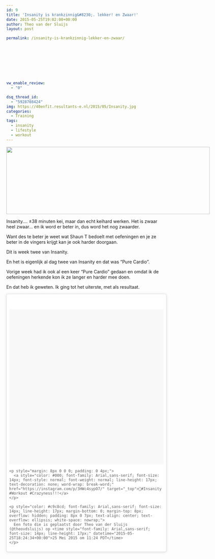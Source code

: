 ```yaml
---
id: 9
title: 'Insanity is krankzinnig&#8230;. lekker! en Zwaar!'
date: 2015-05-25T19:02:00+00:00
author: Theo van der Sluijs
layout: post

permalink: /insanity-is-krankzinnig-lekker-en-zwaar/









vw_enable_review:
  - "0"

dsq_thread_id:
  - "5928708424"
img: https://40enfit.resultants-e.nl/2015/05/Insanity.jpg
categories:
  - Training
tags:
  - insanity
  - lifestyle
  - workout
---
```

<div class="separator" style="clear: both; text-align: center;">
  <a style="clear: left; float: left; margin-bottom: 1em; margin-right: 1em;" href="http://2.bp.blogspot.com/-0iDI2NQayB8/VWNyFDPOunI/AAAAAAABVwo/4UY23VfmjlU/s1600/Insanity.jpg"><img src="https://40enfit.resultants-e.nl/2015/05/Insanity.jpg" alt="" width="640" height="211" border="0" /></a>
</div>

Insanity&#8230;. ±38 minuten kei, maar dan echt keihard werken. Het is zwaar heel zwaar&#8230; en ik word er beter in, dus word het nog zwaarder.

Want des te beter je weet wat Shaun T bedoelt met oefeningen en je ze beter in de vingers krijgt kan je ook harder doorgaan.

Dit is week twee van Insanity.
  
<a name="more"></a>En het is eigenlijk al dag twee van Insanity en dat was &#8220;Pure Cardio&#8221;.

Vorige week had ik ook al een keer &#8220;Pure Cardio&#8221; gedaan en omdat ik de oefeningen herkende kon ik ze langer en harder mee doen.

En dat heb ik geweten. Ik ging tot het uiterste, met als resultaat.

<blockquote class="instagram-media" style="background: #FFF; border: 0; border-radius: 3px; box-shadow: 0 0 1px 0 rgba(0,0,0,0.5),0 1px 10px 0 rgba(0,0,0,0.15); margin: 1px; max-width: 658px; padding: 0; width: calc(100% - 2px);" data-instgrm-captioned="" data-instgrm-version="4">
  <div style="padding: 8px;">
    <div style="background: #F8F8F8; line-height: 0; margin-top: 40px; padding: 50% 0; text-align: center; width: 100%;">
    </div>
    
    <p style="margin: 8px 0 0 0; padding: 0 4px;">
      <a style="color: #000; font-family: Arial,sans-serif; font-size: 14px; font-style: normal; font-weight: normal; line-height: 17px; text-decoration: none; word-wrap: break-word;" href="https://instagram.com/p/3HWc4sypO7/" target="_top">#Insanity #Workout #Crazyness!!!</a>
    </p>
    
    <p style="color: #c9c8cd; font-family: Arial,sans-serif; font-size: 14px; line-height: 17px; margin-bottom: 0; margin-top: 8px; overflow: hidden; padding: 8px 0 7px; text-align: center; text-overflow: ellipsis; white-space: nowrap;">
      Een foto die is geplaatst door Theo van der Sluijs (@theovdsluijs) op <time style="font-family: Arial,sans-serif; font-size: 14px; line-height: 17px;" datetime="2015-05-25T18:24:34+00:00">25 Mei 2015 om 11:24 PDT</time>
    </p>
  </div>
</blockquote>